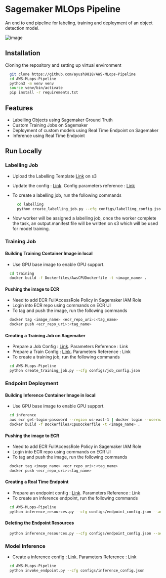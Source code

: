 
# Sagemaker MLOps Pipeline

An end to end pipeline for labeling, training and deployment of an object detection model.

![image](https://user-images.githubusercontent.com/43469729/218812586-bc4acd09-c1c0-481a-b297-aca228b35828.png)
## Installation

Cloning the repository and setting up virtual environment

```bash
  git clone https://github.com/ayush9818/AWS-MLops-Pipeline
  cd AWS-MLops-Pipeline
  python3 -m venv venv
  source venv/bin/activate
  pip install -r requirements.txt
```
    
## Features

- Labelling Objects using Sagemaker Ground Truth
- Custom Training Jobs on Sagemaker
- Deployment of custom models using Real Time Endpoint on Sagemaker
- Inference using Real Time Endpoint


## Run Locally

### Labelling Job

- Upload the Labelling Template [Link](https://github.com/ayush9818/AWS-MLops-Pipeline/blob/main/labelling/configs/instructions.template) on s3 
- Update the config : [Link](https://github.com/ayush9818/AWS-MLops-Pipeline/blob/main/labelling/configs/labelling_config.json). Config parameters reference : [Link](https://github.com/ayush9818/AWS-MLops-Pipeline/wiki/Sagemaker-Labelling-Jobs#parameters-description-) 
- To create a labelling job, run the following commands

  ```bash
    cd labelling
    python create_labelling_job.py --cfg configs/labelling_config.json
  ```
- Now worker will be assigned a labelling job, once the worker complete the task, an output.manifest file will be written on s3 which will be used for model training.

### Training Job 

#### Building Training Container Image in local
- Use GPU base image to enable GPU support.
```bash
  cd training
  docker build -f Dockerfiles/AwsCPUDockerfile -t <image_name> .
```
#### Pushing the image to ECR
- Need to add ECR FullAccessRole Policy in Sagemaker IAM Role
- Login into ECR repo using commands on ECR UI 
- To tag and push the image, run the following commands 
```bash
  docker tag <image_name> <ecr_repo_uri>:<tag_name>
  docker push <ecr_repo_uri>:<tag_name>
```

#### Creating a Training Job on  Sagemaker

- Prepare a Job Config : [Link](https://github.com/ayush9818/AWS-MLops-Pipeline/blob/main/configs/job_config.json). Parameters Reference : Link
- Prepare a Train Config : [Link](https://github.com/ayush9818/AWS-MLops-Pipeline/blob/main/training/configs/config.json). Parameters Reference : Link
- To create a training job, run the following commands
```bash
  cd AWS-MLops-Pipeline
  python create_training_job.py --cfg configs/job_config.json
```

### Endpoint Deployment
#### Building Inference Container Image in local
- Use GPU base image to enable GPU support.
```bash
  cd inference
  aws ecr get-login-password --region us-east-1 | docker login --username AWS --password-stdin 763104351884.dkr.ecr.us-east-1.amazonaws.com
  docker build -f Dockerfiles/CpuDockerfile -t <image_name> .
```
#### Pushing the image to ECR
- Need to add ECR FullAccessRole Policy in Sagemaker IAM Role
- Login into ECR repo using commands on ECR UI 
- To tag and push the image, run the following commands 
```bash
  docker tag <image_name> <ecr_repo_uri>:<tag_name>
  docker push <ecr_repo_uri>:<tag_name>
```

#### Creating a Real Time Endpoint
- Prepare an endpoint config : [Link](https://github.com/ayush9818/AWS-MLops-Pipeline/blob/main/configs/endpoint_config.json). Parameters Reference : Link
- To create an inference endpoint, run the following commands
```bash
  cd AWS-MLops-Pipeline
  python inference_resources.py --cfg configs/endpoint_config.json --action create_endpoint
```

#### Deleting the Endpoint Resources 
```bash
  python inference_resources.py --cfg configs/endpoint_config.json --action delete_endpoint
```

### Model Inference 
- Create a inference config : [Link](https://github.com/ayush9818/AWS-MLops-Pipeline/blob/main/configs/inference_config.json). Parameters Reference : Link
```bash
  cd AWS-MLops-Pipeline
  python invoke_endpoint.py --cfg configs/inference_config.json
```
